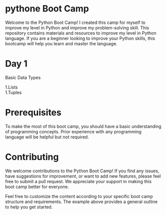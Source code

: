 # pythone Boot Camp
Welcome to the Python Boot Camp! I created this camp for myself to improve my level in Python and improve my problem-solving skill. This repository contains materials and resources to improve my level in Python language. If you are a beginner looking to improve your Python skills, this bootcamp will help you learn and master the language.

# Day 1 
Basic Data Types

1.Lists
</br>
1.Tuples


# Prerequisites
To make the most of this boot camp, you should have a basic understanding of programming concepts. Prior experience with any programming language will be helpful but not required. 

# Contributing
We welcome contributions to the Python Boot Camp! If you find any issues, have suggestions for improvement, or want to add new features, please feel free to submit a pull request. We appreciate your support in making this boot camp better for everyone.



Feel free to customize the content according to your specific boot camp structure and requirements. The example above provides a general outline to help you get started.
